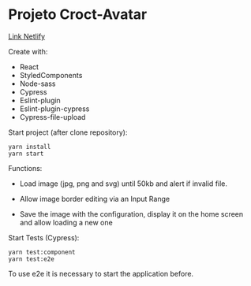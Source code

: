 # Projeto Croct-Avatar

[Link Netlify](https://croct.netlify.app/)

Create with:

- React
- StyledComponents
- Node-sass
- Cypress
- Eslint-plugin
- Eslint-plugin-cypress
- Cypress-file-upload

Start project (after clone repository):

```
yarn install
yarn start
```

Functions:

- Load image (jpg, png and svg) until 50kb and alert if invalid file.

- Allow image border editing via an Input Range

- Save the image with the configuration, display it on the home screen and allow loading a new one

Start Tests (Cypress):

```
yarn test:component
yarn test:e2e
```

To use e2e it is necessary to start the application before.
